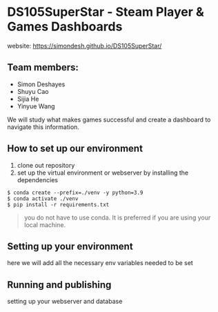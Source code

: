 # DS105SuperStar - Steam Player & Games Dashboards
website: https://simondesh.github.io/DS105SuperStar/

## Team members:
* Simon Deshayes
* Shuyu Cao
* Sijia He
* Yinyue Wang

We will study what makes games successful and create a dashboard to navigate this information. 

## How to set up our environment 

1. clone out repository 
2. set up the virtual environment or webserver by installing the dependencies 

```
$ conda create --prefix=./venv -y python=3.9
$ conda activate ./venv
$ pip install -r requirements.txt
```
> you do not have to use conda. It is preferred if you are using your local machine. 

## Setting up your environment 

here we will add all the necessary env variables needed to be set 

## Running and publishing 

setting up your webserver and database 
